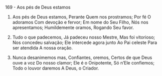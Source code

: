 169 - Aos pés de Deus estamos

1. Aos pés de Deus estamos,
   Perante Quem nos prostramos;
   Por fé O adoramos
   Com devoção e fervor;
   Em nome do Seu Filho,
   Nós nos apresentamos;
   Humildemente oramos,
   Rogando Seu favor.

2. Tudo o que padecemos,
   Já padeceu nosso Mestre,
   Mas foi vitorioso;
   Nos concedeu salvação;
   Ele intercede agora junto
   Ao Pai celeste
   Para ser atendida
   A nossa oração.

3. Nunca desanimemos mas,
   Confiantes, oremos,
   Certos de que Deus ouve a voz
   Do nosso clamor;
   Ele é o Onipotente,
   Só n’Ele confiemos;
   Todo o louvor daremos
   A Deus, o Criador.

